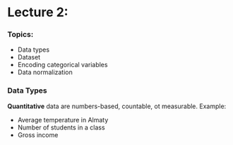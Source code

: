 <h1>Lecture 2:</h1>

<h3>Topics:</h3>
<ul>
  <li>Data types</li>
  <li>Dataset</li>
  <li>Encoding categorical variables</li>
  <li>Data normalization</li>
</ul>



<h3>Data Types</h3>
<b>Quantitative</b> data are numbers-based, countable, ot measurable.
Example:
<ul>
  <li>Average temperature in Almaty</li>
  <li>Number of students in a class</li>
  <li>Gross income</li>
</ul>
